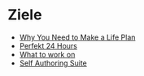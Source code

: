 # Ziele

- [Why You Need to Make a Life Plan](https://www.lifehack.org/articles/lifestyle/why-you-need-to-make-a-life-plan.html)
- [Perfekt 24 Hours](https://perfect24hours.com/)
- [What to work on](https://www.julian.com/blog/life-planning)
- [Self Authoring Suite](https://www.selfauthoring.com/)
